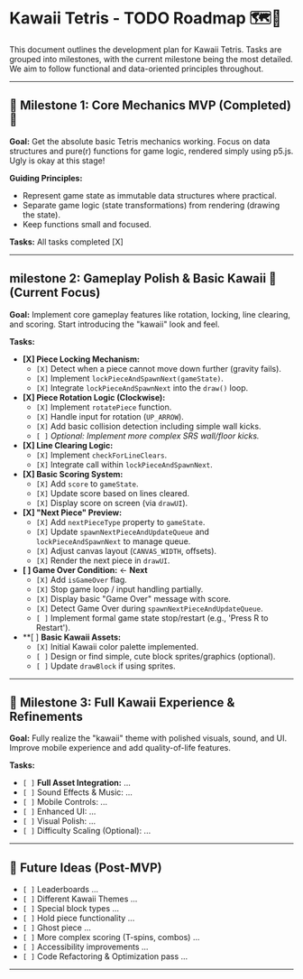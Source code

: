 # Kawaii Tetris - TODO Roadmap 🗺️💖

This document outlines the development plan for Kawaii Tetris. Tasks are grouped into milestones, with the current milestone being the most detailed. We aim to follow functional and data-oriented principles throughout.

---

## 🎯 Milestone 1: Core Mechanics MVP (Completed) 🎉

**Goal:** Get the absolute basic Tetris mechanics working. Focus on data structures and pure(r) functions for game logic, rendered simply using p5.js. Ugly is okay at this stage!

**Guiding Principles:**
*   Represent game state as immutable data structures where practical.
*   Separate game logic (state transformations) from rendering (drawing the state).
*   Keep functions small and focused.

**Tasks:** All tasks completed [X]

---

##  milestone 2: Gameplay Polish & Basic Kawaii 🌸 (Current Focus)

**Goal:** Implement core gameplay features like rotation, locking, line clearing, and scoring. Start introducing the "kawaii" look and feel.

**Tasks:**

*   **[X] Piece Locking Mechanism:**
    *   `[X]` Detect when a piece cannot move down further (gravity fails).
    *   `[X]` Implement `lockPieceAndSpawnNext(gameState)`.
    *   `[X]` Integrate `lockPieceAndSpawnNext` into the `draw()` loop.
*   **[X] Piece Rotation Logic (Clockwise):**
    *   `[X]` Implement `rotatePiece` function.
    *   `[X]` Handle input for rotation (`UP_ARROW`).
    *   `[X]` Add basic collision detection including simple wall kicks.
    *   `[ ]` _Optional: Implement more complex SRS wall/floor kicks._
*   **[X] Line Clearing Logic:**
    *   `[X]` Implement `checkForLineClears`.
    *   `[X]` Integrate call within `lockPieceAndSpawnNext`.
*   **[X] Basic Scoring System:**
    *   `[X]` Add `score` to `gameState`.
    *   `[X]` Update score based on lines cleared.
    *   `[X]` Display score on screen (via `drawUI`).
*   **[X] "Next Piece" Preview:**
    *   `[X]` Add `nextPieceType` property to `gameState`.
    *   `[X]` Update `spawnNextPieceAndUpdateQueue` and `lockPieceAndSpawnNext` to manage queue.
    *   `[X]` Adjust canvas layout (`CANVAS_WIDTH`, offsets).
    *   `[X]` Render the next piece in `drawUI`.
*   **[ ] Game Over Condition:** <- **Next**
    *   `[X]` Add `isGameOver` flag.
    *   `[X]` Stop game loop / input handling partially.
    *   `[X]` Display basic "Game Over" message with score.
    *   `[X]` Detect Game Over during `spawnNextPieceAndUpdateQueue`.
    *   `[ ]` Implement formal game state stop/restart (e.g., 'Press R to Restart').
*   **[ ] **Basic Kawaii Assets:**
    *   `[X]` Initial Kawaii color palette implemented.
    *   `[ ]` Design or find simple, cute block sprites/graphics (optional).
    *   `[ ]` Update `drawBlock` if using sprites.

---

## 🎀 Milestone 3: Full Kawaii Experience & Refinements

**Goal:** Fully realize the "kawaii" theme with polished visuals, sound, and UI. Improve mobile experience and add quality-of-life features.

**Tasks:**

*   `[ ]` **Full Asset Integration:** ...
*   `[ ]` Sound Effects & Music: ...
*   `[ ]` Mobile Controls: ...
*   `[ ]` Enhanced UI: ...
*   `[ ]` Visual Polish: ...
*   `[ ]` Difficulty Scaling (Optional): ...

---

## 🚀 Future Ideas (Post-MVP)

*   `[ ]` Leaderboards ...
*   `[ ]` Different Kawaii Themes ...
*   `[ ]` Special block types ...
*   `[ ]` Hold piece functionality ...
*   `[ ]` Ghost piece ...
*   `[ ]` More complex scoring (T-spins, combos) ...
*   `[ ]` Accessibility improvements ...
*   `[ ]` Code Refactoring & Optimization pass ...

---